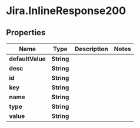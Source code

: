 # Jira.InlineResponse200

## Properties

Name | Type | Description | Notes
------------ | ------------- | ------------- | -------------
**defaultValue** | **String** |  | 
**desc** | **String** |  | 
**id** | **String** |  | 
**key** | **String** |  | 
**name** | **String** |  | 
**type** | **String** |  | 
**value** | **String** |  | 



